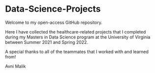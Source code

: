 # Data-Science-Projects
Welcome to my open-access GitHub repository.

Here I have collected the healthcare-related projects that I completed during my Masters in Data Science program at the University of Virginia between Summer 2021 and Spring 2022.

A special thanks to all of the teammates that I worked with and learned from!

Avni Malik

